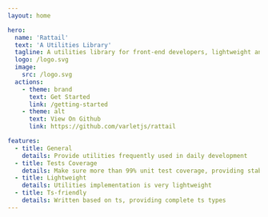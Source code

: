 ```yaml
---
layout: home

hero:
  name: 'Rattail'
  text: 'A Utilities Library'
  tagline: A utilities library for front-end developers, lightweight and ts-friendly
  logo: /logo.svg
  image:
    src: /logo.svg
  actions:
    - theme: brand
      text: Get Started
      link: /getting-started
    - theme: alt
      text: View On Github
      link: https://github.com/varletjs/rattail

features:
  - title: General
    details: Provide utilities frequently used in daily development
  - title: Tests Coverage
    details: Make sure more than 99% unit test coverage, providing stability assurance
  - title: Lightweight
    details: Utilities implementation is very lightweight
  - title: Ts-friendly
    details: Written based on ts, providing complete ts types
---
```

